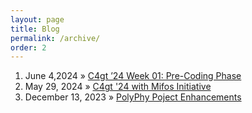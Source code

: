 ```yaml
---
layout: page
title: Blog
permalink: /archive/
order: 2
---
```


1. June 4,2024 » [C4gt ’24 Week 01: Pre-Coding Phase](https://medium.com/@abhinavkumar130503/c4gt24-week-01-pre-coding-phase-dc9e4668cd71)
2. May 29, 2024 » [C4gt '24 with Mifos Initiative](https://medium.com/@abhinavkumar130503/c4gt-24-with-mifos-initiative-5fc8428f5ee3)
3. December 13, 2023 » [PolyPhy Poject Enhancements](https://medium.com/@abhinavkumar130503/polyphy-hub-enhancements-217e3f61b837)
